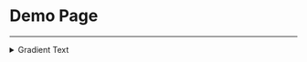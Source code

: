 # Demo Page
---
<details>

<summary>Gradient Text</summary>

### [Visit site](https://smolcode.github.io/demo-page/public/gradient-text.html)

</details>
